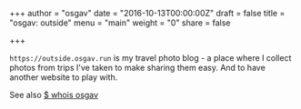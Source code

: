 +++
author = "osgav"
date = "2016-10-13T00:00:00Z"
draft = false
title = "osgav: outside"
menu = "main"
weight = "0"
share = false

+++

`https://outside.osgav.run` is my travel photo blog - a place where I collect photos from trips I've taken to make sharing them easy. And to have another website to play with.

See also [$ whois osgav](https://osgav.run/post/whois-osgav)


